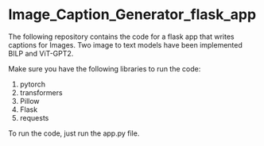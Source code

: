 # Image_Caption_Generator_flask_app

The following repository contains the code for a flask app that writes captions for Images. 
Two image to text models have been implemented BILP and ViT-GPT2. 

Make sure you have the following libraries to run the code:

1. pytorch
2. transformers
3. Pillow
4. Flask
5. requests

To run the code, just run the app.py file.

